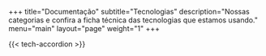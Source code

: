 +++
title="Documentação"
subtitle="Tecnologias"
description="Nossas categorias e confira a ficha técnica das tecnologias que estamos usando."
menu="main"
layout="page"
weight="1"
+++

{{< tech-accordion >}}
